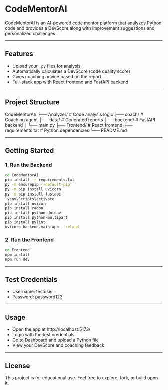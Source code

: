 # CodeMentorAI

CodeMentorAI is an AI-powered code mentor platform that analyzes Python code and provides a DevScore along with improvement suggestions and personalized challenges.

---

## Features

- Upload your `.py` files for analysis
- Automatically calculates a DevScore (code quality score)
- Gives coaching advice based on the report
- Full-stack app with React frontend and FastAPI backend

---

## Project Structure

CodeMentorAI/
├── Analyzer/ # Code analysis logic
├── coach/ # Coaching agent
├── data/ # Generated reports
├── backend/ # FastAPI backend
│ └── main.py
├── Frontend/ # React frontend
├── requirements.txt # Python dependencies
└── README.md

---

## Getting Started

### 1. Run the Backend

```bash
cd CodeMentorAI
pip install -r requirements.txt
py -m ensurepip --default-pip
py -m pip install uvicorn
py -m pip install fastapi
.venv\Scripts\activate
pip install uvicorn
pip install radon
pip install python-dotenv
pip install python-multipart
pip install pylint
uvicorn backend.main:app --reload
```

### 2. Run the Frontend

```bash
cd Frontend
npm install
npm run dev
```

---

## Test Credentials

- Username: testuser
- Password: password123

---

## Usage

- Open the app at http://localhost:5173/
- Login with the test credentials
- Go to Dashboard and upload a Python file
- View your DevScore and coaching feedback

---

## License

This project is for educational use. Feel free to explore, fork, or build upon it.
